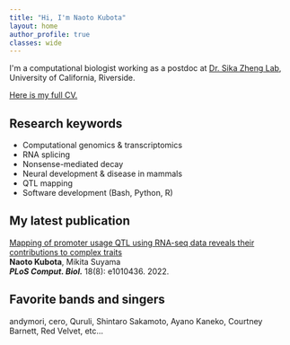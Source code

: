 ```yaml
---
title: "Hi, I'm Naoto Kubota"
layout: home
author_profile: true
classes: wide
---
```


I'm a computational biologist working as a postdoc at [Dr. Sika Zheng Lab](https://zhenglab.ucr.edu/index.htm), University of California, Riverside.

[Here is my full CV.](https://drive.google.com/file/d/1pbPcLWUZR21FRXuJK3W9tI8TyX7vHvvb/view?usp=share_link)

## Research keywords

- Computational genomics & transcriptomics
- RNA splicing
- Nonsense-mediated decay
- Neural development & disease in mammals
- QTL mapping
- Software development (Bash, Python, R)

## My latest publication

[Mapping of promoter usage QTL using RNA-seq data reveals their contributions to complex traits](https://journals.plos.org/ploscompbiol/article?id=10.1371/journal.pcbi.1010436)<br>
**Naoto Kubota**, Mikita Suyama<br>
_**PLoS Comput. Biol.**_ 18(8): e1010436. 2022.

## Favorite bands and singers

andymori, cero, Quruli, Shintaro Sakamoto, Ayano Kaneko, Courtney Barnett, Red Velvet, etc...